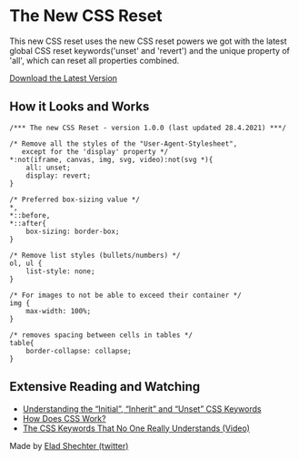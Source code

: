 # The New CSS Reset

This new CSS reset uses the new CSS reset powers we got with the latest global CSS reset keywords('unset' and 'revert') and the unique property of 'all', which can reset all properties combined.

[Download the Latest Version](https://raw.githubusercontent.com/elad2412/the-new-css-reset/main/css/reset.css)

## How it Looks and Works
```
/*** The new CSS Reset - version 1.0.0 (last updated 28.4.2021) ***/

/* Remove all the styles of the "User-Agent-Stylesheet",
   except for the 'display' property */
*:not(iframe, canvas, img, svg, video):not(svg *){
    all: unset;
    display: revert;
}

/* Preferred box-sizing value */
*,
*::before,
*::after{
    box-sizing: border-box;
}

/* Remove list styles (bullets/numbers) */
ol, ul {
    list-style: none;
}

/* For images to not be able to exceed their container */
img {
    max-width: 100%;
}

/* removes spacing between cells in tables */
table{
    border-collapse: collapse;
}

```
## Extensive Reading and Watching
- [Understanding the “Initial”, “Inherit” and “Unset” CSS Keywords](https://elad.medium.com/understanding-the-initial-inherit-and-unset-css-keywords-2d70b7121695)
- [How Does CSS Work?](https://elad.medium.com/how-does-css-work-92fe7116916d)
- [The CSS Keywords That No One Really Understands (Video)](https://www.youtube.com/watch?v=nnhUBRRhKW0)

Made by [Elad Shechter (twitter)](https://twitter.com/eladsc)

